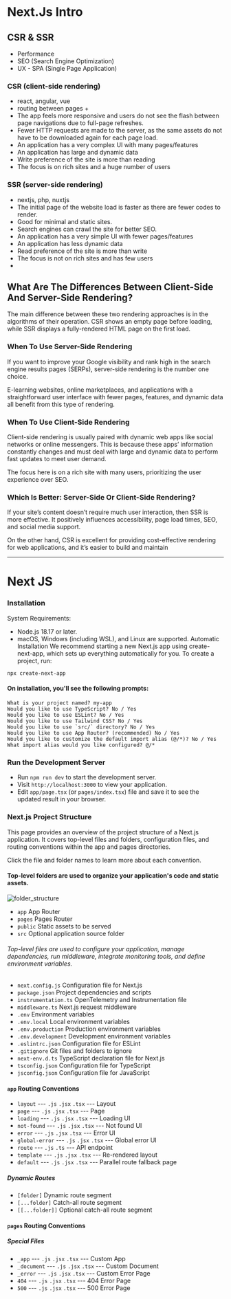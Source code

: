 # Next.Js Intro

## CSR & SSR

- Performance
- SEO (Search Engine Optimization)
- UX - SPA (Single Page Application)

### CSR (client-side rendering)

- react, angular, vue
- routing between pages +
- The app feels more responsive and users do not see the flash between page navigations due to full-page refreshes.
- Fewer HTTP requests are made to the server, as the same assets do not have to be downloaded again for each page load.
- An application has a very complex UI with many pages/features
- An application has large and dynamic data
- Write preference of the site is more than reading
- The focus is on rich sites and a huge number of users

### SSR (server-side rendering)

- nextjs, php, nuxtjs
- The initial page of the website load is faster as there are fewer codes to render.
- Good for minimal and static sites.
- Search engines can crawl the site for better SEO.
- An application has a very simple UI with fewer pages/features
- An application has less dynamic data
- Read preference of the site is more than write
- The focus is not on rich sites and has few users
- 
## What Are The Differences Between Client-Side And Server-Side Rendering?

The main difference between these two rendering approaches is in the algorithms of their operation. CSR shows an empty page before loading, while SSR displays a fully-rendered HTML page on the first load.

### When To Use Server-Side Rendering

If you want to improve your Google visibility and rank high in the search engine results pages (SERPs), server-side rendering is the number one choice.

E-learning websites, online marketplaces, and applications with a straightforward user interface with fewer pages, features, and dynamic data all benefit from this type of rendering.

### When To Use Client-Side Rendering

Client-side rendering is usually paired with dynamic web apps like social networks or online messengers. This is because these apps’ information constantly changes and must deal with large and dynamic data to perform fast updates to meet user demand.

The focus here is on a rich site with many users, prioritizing the user experience over SEO.

### Which Is Better: Server-Side Or Client-Side Rendering?

If your site’s content doesn’t require much user interaction, then SSR is more effective. It positively influences accessibility, page load times, SEO, and social media support.

On the other hand, CSR is excellent for providing cost-effective rendering for web applications, and it’s easier to build and maintain

----------------------------------------------------------------------------------

# Next JS

### Installation

System Requirements:
- Node.js 18.17 or later.
- macOS, Windows (including WSL), and Linux are supported.
Automatic Installation
We recommend starting a new Next.js app using create-next-app, which sets up everything automatically for you. To create a project, run:

```
npx create-next-app
```

#### On installation, you'll see the following prompts:

```
What is your project named? my-app
Would you like to use TypeScript? No / Yes
Would you like to use ESLint? No / Yes
Would you like to use Tailwind CSS? No / Yes
Would you like to use `src/` directory? No / Yes
Would you like to use App Router? (recommended) No / Yes
Would you like to customize the default import alias (@/*)? No / Yes
What import alias would you like configured? @/*
```

### Run the Development Server

- Run `npm run dev` to start the development server.
- Visit ``http://localhost:3000`` to view your application.
- Edit `app/page.tsx` (or `pages/index.tsx`) file and save it to see the updated result in your browser.

### Next.js Project Structure

This page provides an overview of the project structure of a Next.js application. It covers top-level files and folders, configuration files, and routing conventions within the app and pages directories.

Click the file and folder names to learn more about each convention.

#### Top-level folders are used to organize your application's code and static assets.

![folder_structure](https://nextjs.org/_next/image?url=%2Fdocs%2Fdark%2Ftop-level-folders.png&w=1920&q=75)

- `app`	App Router
- `pages`	Pages Router
- `public`	Static assets to be served
- `src`	Optional application source folder

###### Top-level files are used to configure your application, manage dependencies, run middleware, integrate monitoring tools, and define environment variables.

- `next.config.js`	Configuration file for Next.js
- `package.json`	Project dependencies and scripts
- `instrumentation.ts`	OpenTelemetry and Instrumentation file
- `middleware.ts`	Next.js request middleware
- `.env`	Environment variables
- `.env.local`	Local environment variables
- `.env.production`	Production environment variables
- `.env.development`	Development environment variables
- `.eslintrc.json`	Configuration file for ESLint
- `.gitignore`	Git files and folders to ignore
- `next-env.d.ts`	TypeScript declaration file for Next.js
- `tsconfig.json`	Configuration file for TypeScript
- `jsconfig.json`	Configuration file for JavaScript

#### `app` Routing Conventions

- `layout` ---	`.js` `.jsx` `.tsx` ---	Layout
- `page` ---	`.js` `.jsx` `.tsx` ---	Page
- `loading` ---	`.js` `.jsx` `.tsx` ---	Loading UI
- `not-found` ---	`.js` `.jsx` `.tsx` ---	Not found UI
- `error` ---	`.js` `.jsx` `.tsx` ---	Error UI
- `global-error` ---	`.js` `.jsx` `.tsx` ---	Global error UI
- `route` ---	`.js` `.ts` ---	API endpoint
- `template` ---	`.js` `.jsx` `.tsx` ---	Re-rendered layout
- `default`	--- `.js` `.jsx` `.tsx` ---	Parallel route fallback page

##### Dynamic Routes

- `[folder]`	Dynamic route segment
- `[...folder]`	Catch-all route segment
- `[[...folder]]`	Optional catch-all route segment

#### `pages` Routing Conventions

##### Special Files
- `_app` ---	`.js` `.jsx` `.tsx` ---	Custom App
- `_document` ---	`.js` `.jsx` `.tsx` ---	Custom Document
- `_error` ---	`.js` `.jsx` `.tsx` ---	Custom Error Page
- `404` ---	`.js` `.jsx` `.tsx` ---	404 Error Page
- `500` ---	`.js` `.jsx` `.tsx` ---	500 Error Page
